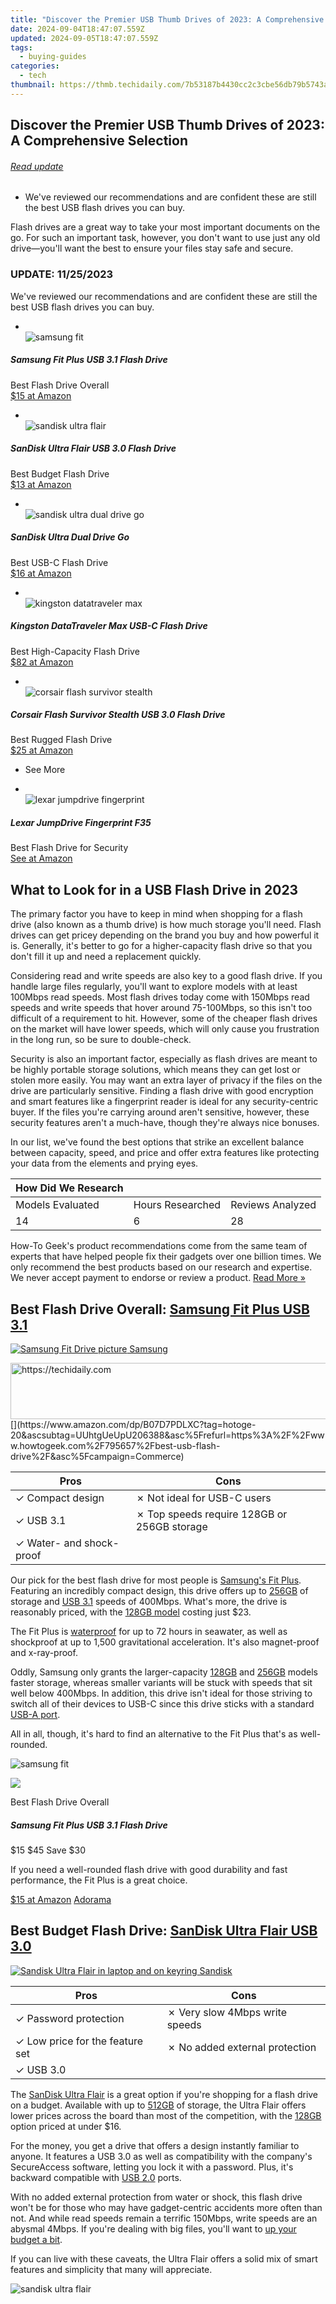 ```yaml
---
title: "Discover the Premier USB Thumb Drives of 2023: A Comprehensive Selection"
date: 2024-09-04T18:47:07.559Z
updated: 2024-09-05T18:47:07.559Z
tags:
  - buying-guides
categories:
  - tech
thumbnail: https://thmb.techidaily.com/7b53187b4430cc2c3cbe56db79b5743ab13bdfc8c137447758d708535575ea61.png
---
```


## Discover the Premier USB Thumb Drives of 2023: A Comprehensive Selection

###### [Read update](https://pokemon-go-android.techidaily.com/in-2024-3-ways-for-android-pokemon-go-spoofing-on-realme-gt-5-pro-drfone-by-drfone-virtual-android/) 

* We've reviewed our recommendations and are confident these are still the best USB flash drives you can buy.

 Flash drives are a great way to take your most important documents on the go. For such an important task, however, you don't want to use just any old drive—you'll want the best to ensure your files stay safe and secure.

###  UPDATE: 11/25/2023

 We've reviewed our recommendations and are confident these are still the best USB flash drives you can buy.

* [](https://www.amazon.com/dp/B07D7PDLXC?tag=hotoge-20&ascsubtag=UUhtgUeUpU206388&asc%5Frefurl=https%3A%2F%2Fwww.howtogeek.com%2F795657%2Fbest-usb-flash-drive%2F&asc%5Fcampaign=Commerce)  
![samsung fit](https://static1.howtogeekimages.com/wordpress/wp-content/uploads/2023/11/samsung-fit.png)  
#####  Samsung Fit Plus USB 3.1 Flash Drive  
Best Flash Drive Overall  
[$15 at Amazon](https://www.amazon.com/dp/B07D7PDLXC?tag=hotoge-20&ascsubtag=UUhtgUeUpU206388&asc%5Frefurl=https%3A%2F%2Fwww.howtogeek.com%2F795657%2Fbest-usb-flash-drive%2F&asc%5Fcampaign=Commerce)
* [](https://www.amazon.com/SanDisk-Ultra-Flair-128GB-Flash/dp/B015CH1PJU?tag=hotoge-20&ascsubtag=UUhtgUeUpU206388&asc%5Frefurl=https%3A%2F%2Fwww.howtogeek.com%2F795657%2Fbest-usb-flash-drive%2F&asc%5Fcampaign=Commerce)  
![sandisk ultra flair](https://static1.howtogeekimages.com/wordpress/wp-content/uploads/2023/11/sandisk-ultra-flair.png)  
#####  SanDisk Ultra Flair USB 3.0 Flash Drive  
Best Budget Flash Drive  
[$13 at Amazon](https://www.amazon.com/SanDisk-Ultra-Flair-128GB-Flash/dp/B015CH1PJU?tag=hotoge-20&ascsubtag=UUhtgUeUpU206388&asc%5Frefurl=https%3A%2F%2Fwww.howtogeek.com%2F795657%2Fbest-usb-flash-drive%2F&asc%5Fcampaign=Commerce)
* [](https://www.amazon.com/dp/B07YYJRXQR?tag=hotoge-20&ascsubtag=UUhtgUeUpU206388&asc%5Frefurl=https%3A%2F%2Fwww.howtogeek.com%2F795657%2Fbest-usb-flash-drive%2F&asc%5Fcampaign=Commerce)  
![sandisk ultra dual drive go](https://static1.howtogeekimages.com/wordpress/wp-content/uploads/2023/11/sandisk-ultra-dual-drive-go.png)  
#####  SanDisk Ultra Dual Drive Go  
Best USB-C Flash Drive  
[$16 at Amazon](https://www.amazon.com/dp/B07YYJRXQR?tag=hotoge-20&ascsubtag=UUhtgUeUpU206388&asc%5Frefurl=https%3A%2F%2Fwww.howtogeek.com%2F795657%2Fbest-usb-flash-drive%2F&asc%5Fcampaign=Commerce)
* [](https://www.amazon.com/Kingston-DataTraveler-1TB-USB-C-Performance/dp/B09DVQ32XQ?tag=hotoge-20&ascsubtag=UUhtgUeUpU206388&asc%5Frefurl=https%3A%2F%2Fwww.howtogeek.com%2F795657%2Fbest-usb-flash-drive%2F&asc%5Fcampaign=Commerce)  
![kingston datatraveler max](https://static1.howtogeekimages.com/wordpress/wp-content/uploads/2023/11/kingston-datatraveler-max.png)  
#####  Kingston DataTraveler Max USB-C Flash Drive  
Best High-Capacity Flash Drive  
[$82 at Amazon](https://www.amazon.com/Kingston-DataTraveler-1TB-USB-C-Performance/dp/B09DVQ32XQ?tag=hotoge-20&ascsubtag=UUhtgUeUpU206388&asc%5Frefurl=https%3A%2F%2Fwww.howtogeek.com%2F795657%2Fbest-usb-flash-drive%2F&asc%5Fcampaign=Commerce)
* [](https://www.amazon.com/Corsair-Flash-Survivor-Stealth-Drive/dp/B00YHL1LN8?tag=hotoge-20&ascsubtag=UUhtgUeUpU206388&asc%5Frefurl=https%3A%2F%2Fwww.howtogeek.com%2F795657%2Fbest-usb-flash-drive%2F&asc%5Fcampaign=Commerce)  
![corsair flash survivor stealth](https://static1.howtogeekimages.com/wordpress/wp-content/uploads/2023/11/corsair-flash-survivor-stealth.png)  
#####  Corsair Flash Survivor Stealth USB 3.0 Flash Drive  
Best Rugged Flash Drive  
[$25 at Amazon](https://www.amazon.com/Corsair-Flash-Survivor-Stealth-Drive/dp/B00YHL1LN8?tag=hotoge-20&ascsubtag=UUhtgUeUpU206388&asc%5Frefurl=https%3A%2F%2Fwww.howtogeek.com%2F795657%2Fbest-usb-flash-drive%2F&asc%5Fcampaign=Commerce)
* See More

* [](https://www.amazon.com/Lexar-LJDF35-128BNL-JumpDrive-Fingerprint-Silver/dp/B07GSMSL28?tag=hotoge-20&ascsubtag=UUhtgUeUpU206388&asc%5Frefurl=https%3A%2F%2Fwww.howtogeek.com%2F795657%2Fbest-usb-flash-drive%2F&asc%5Fcampaign=Commerce)  
![lexar jumpdrive fingerprint](https://static1.howtogeekimages.com/wordpress/wp-content/uploads/2023/11/lexar-jumpdrive-fingerprint.png)  
#####  Lexar JumpDrive Fingerprint F35  
Best Flash Drive for Security  
[See at Amazon](https://www.amazon.com/Lexar-LJDF35-128BNL-JumpDrive-Fingerprint-Silver/dp/B07GSMSL28?tag=hotoge-20&ascsubtag=UUhtgUeUpU206388&asc%5Frefurl=https%3A%2F%2Fwww.howtogeek.com%2F795657%2Fbest-usb-flash-drive%2F&asc%5Fcampaign=Commerce)

##  What to Look for in a USB Flash Drive in 2023

 The primary factor you have to keep in mind when shopping for a flash drive (also known as a thumb drive) is how much storage you'll need. Flash drives can get pricey depending on the brand you buy and how powerful it is. Generally, it's better to go for a higher-capacity flash drive so that you don't fill it up and need a replacement quickly.

 Considering read and write speeds are also key to a good flash drive. If you handle large files regularly, you'll want to explore models with at least 100Mbps read speeds. Most flash drives today come with 150Mbps read speeds and write speeds that hover around 75-100Mbps, so this isn't too difficult of a requirement to hit. However, some of the cheaper flash drives on the market will have lower speeds, which will only cause you frustration in the long run, so be sure to double-check.

 Security is also an important factor, especially as flash drives are meant to be highly portable storage solutions, which means they can get lost or stolen more easily. You may want an extra layer of privacy if the files on the drive are particularly sensitive. Finding a flash drive with good encryption and smart features like a fingerprint reader is ideal for any security-centric buyer. If the files you're carrying around aren't sensitive, however, these security features aren't a much-have, though they're always nice bonuses.

 In our list, we've found the best options that strike an excellent balance between capacity, speed, and price and offer extra features like protecting your data from the elements and prying eyes.

| **How Did We Research** |                  |                  |
| ----------------------- | ---------------- | ---------------- |
| Models Evaluated        | Hours Researched | Reviews Analyzed |
| 14                      | 6                | 28               |

 How-To Geek's product recommendations come from the same team of experts that have helped people fix their gadgets over one billion times. We only recommend the best products based on our research and expertise. We never accept payment to endorse or review a product. [Read More »](https://win-howtos.techidaily.com/resolving-unresponsive-mousepad-problems-on-windows-systems-windows-7810/) 

##  Best Flash Drive Overall: [Samsung Fit Plus USB 3.1](https://www.amazon.com/dp/B07D7PDLXC?tag=hotoge-20&ascsubtag=UUhtgUeUpU206388&asc%5Frefurl=https%3A%2F%2Fwww.howtogeek.com%2F795657%2Fbest-usb-flash-drive%2F&asc%5Fcampaign=Commerce) 

[](https://www.amazon.com/dp/B07D7PDLXC?tag=hotoge-20&ascsubtag=UUhtgUeUpU206388&asc%5Frefurl=https%3A%2F%2Fwww.howtogeek.com%2F795657%2Fbest-usb-flash-drive%2F&asc%5Fcampaign=Commerce)

[![Samsung Fit Drive picture](https://static1.howtogeekimages.com/wordpress/wp-content/uploads/2022/04/samsung-fit-plus.jpg) Samsung](https://www.amazon.com/dp/B07D7PDLXC?tag=hotoge-20&ascsubtag=UUhtgUeUpU206388&asc%5Frefurl=https%3A%2F%2Fwww.howtogeek.com%2F795657%2Fbest-usb-flash-drive%2F&asc%5Fcampaign=Commerce)

<!-- affiliate ads begin -->
<a href="https://aligracehair.sjv.io/c/5597632/1975807/19272" target="_top" id="1975807">
  <img src="//a.impactradius-go.com/display-ad/19272-1975807" border="0" alt="https://techidaily.com" width="728" height="90"/>
</a>
<img height="0" width="0" src="https://aligracehair.sjv.io/i/5597632/1975807/19272" style="position:absolute;visibility:hidden;" border="0" />
<!-- affiliate ads end -->
[](https://www.amazon.com/dp/B07D7PDLXC?tag=hotoge-20&ascsubtag=UUhtgUeUpU206388&asc%5Frefurl=https%3A%2F%2Fwww.howtogeek.com%2F795657%2Fbest-usb-flash-drive%2F&asc%5Fcampaign=Commerce) 

| Pros                     | Cons                                        |
| ------------------------ | ------------------------------------------- |
| ✓ Compact design         | ✗ Not ideal for USB-C users                 |
| ✓ USB 3.1                | ✗ Top speeds require 128GB or 256GB storage |
| ✓ Water- and shock-proof |                                             |

 Our pick for the best flash drive for most people is [Samsung's Fit Plus](https://www.amazon.com/dp/B07D7PDLXC?tag=hotoge-20&ascsubtag=UUhtgUeUpU206388&asc%5Frefurl=https%3A%2F%2Fwww.howtogeek.com%2F795657%2Fbest-usb-flash-drive%2F&asc%5Fcampaign=Commerce). Featuring an incredibly compact design, this drive offers up to [256GB](https://www.amazon.com/dp/B07D7Q41PM?tag=hotoge-20&ascsubtag=UUhtgUeUpU206388&asc%5Frefurl=https%3A%2F%2Fwww.howtogeek.com%2F795657%2Fbest-usb-flash-drive%2F&asc%5Fcampaign=Commerce) of storage and [USB 3.1](https://facebook-video-footage.techidaily.com/updated-how-to-craft-powerful-tags-for-maximum-youtube-engagement/) speeds of 400Mbps. What's more, the drive is reasonably priced, with the [128GB model](https://www.amazon.com/dp/B07D7PDLXC?tag=hotoge-20&ascsubtag=UUhtgUeUpU206388&asc%5Frefurl=https%3A%2F%2Fwww.howtogeek.com%2F795657%2Fbest-usb-flash-drive%2F&asc%5Fcampaign=Commerce) costing just $23.

 The Fit Plus is [waterproof](https://android-pokemon-go.techidaily.com/in-2024-how-pgsharp-save-you-from-ban-while-spoofing-pokemon-go-on-tecno-pop-8-drfone-by-drfone-virtual-android/) for up to 72 hours in seawater, as well as shockproof at up to 1,500 gravitational acceleration. It's also magnet-proof and x-ray-proof.

 Oddly, Samsung only grants the larger-capacity [128GB](https://www.amazon.com/dp/B07D7PDLXC?tag=hotoge-20&ascsubtag=UUhtgUeUpU206388&asc%5Frefurl=https%3A%2F%2Fwww.howtogeek.com%2F795657%2Fbest-usb-flash-drive%2F&asc%5Fcampaign=Commerce) and [256GB](https://www.amazon.com/dp/B07D7Q41PM?tag=hotoge-20&ascsubtag=UUhtgUeUpU206388&asc%5Frefurl=https%3A%2F%2Fwww.howtogeek.com%2F795657%2Fbest-usb-flash-drive%2F&asc%5Fcampaign=Commerce) models faster storage, whereas smaller variants will be stuck with speeds that sit well below 400Mbps. In addition, this drive isn't ideal for those striving to switch all of their devices to USB-C since this drive sticks with a standard [USB-A port](https://vp-tips.techidaily.com/updated-in-2024-exploring-the-full-features-sony-fdr-x1000-model/).

 All in all, though, it's hard to find an alternative to the Fit Plus that's as well-rounded.

![samsung fit](https://static1.howtogeekimages.com/wordpress/wp-content/uploads/2023/11/samsung-fit.png) 

![](https://static1.howtogeekimages.com/wordpresshttps://static0.howtogeekimages.com/wordpress/wp-content/uploads/2023/07/2023-howtogeek-best_of-generic.png) 

Best Flash Drive Overall

#####  Samsung Fit Plus USB 3.1 Flash Drive

$15 $45 Save $30 

If you need a well-rounded flash drive with good durability and fast performance, the Fit Plus is a great choice.

[$15 at Amazon](https://www.amazon.com/dp/B07D7PDLXC?tag=hotoge-20&ascsubtag=UUhtgUeUpU206388&asc%5Frefurl=https%3A%2F%2Fwww.howtogeek.com%2F795657%2Fbest-usb-flash-drive%2F&asc%5Fcampaign=Commerce) [Adorama](https://adorama.rfvk.net/c/156932/51926/1036?subId1=UUhtgUeUpU206388&subId2=ehtg&u=https%3A%2F%2Fwww.adorama.com%2Fse128ab.html) 

##  Best Budget Flash Drive: [SanDisk Ultra Flair USB 3.0](https://www.amazon.com/SanDisk-Ultra-Flair-128GB-Flash/dp/B015CH1PJU?tag=hotoge-20&ascsubtag=UUhtgUeUpU206388&asc%5Frefurl=https%3A%2F%2Fwww.howtogeek.com%2F795657%2Fbest-usb-flash-drive%2F&asc%5Fcampaign=Commerce) 

[](https://www.amazon.com/SanDisk-Ultra-Flair-128GB-Flash/dp/B015CH1PJU?tag=hotoge-20&ascsubtag=UUhtgUeUpU206388&asc%5Frefurl=https%3A%2F%2Fwww.howtogeek.com%2F795657%2Fbest-usb-flash-drive%2F&asc%5Fcampaign=Commerce)

[![Sandisk Ultra Flair in laptop and on keyring](https://static1.howtogeekimages.com/wordpress/wp-content/uploads/2022/04/sandisk-ultra-flair-1.jpg) Sandisk](https://www.amazon.com/SanDisk-Ultra-Flair-128GB-Flash/dp/B015CH1PJU?tag=hotoge-20&ascsubtag=UUhtgUeUpU206388&asc%5Frefurl=https%3A%2F%2Fwww.howtogeek.com%2F795657%2Fbest-usb-flash-drive%2F&asc%5Fcampaign=Commerce)

[](https://www.amazon.com/SanDisk-Ultra-Flair-128GB-Flash/dp/B015CH1PJU?tag=hotoge-20&ascsubtag=UUhtgUeUpU206388&asc%5Frefurl=https%3A%2F%2Fwww.howtogeek.com%2F795657%2Fbest-usb-flash-drive%2F&asc%5Fcampaign=Commerce) 

| Pros                            | Cons                           |
| ------------------------------- | ------------------------------ |
| ✓ Password protection           | ✗ Very slow 4Mbps write speeds |
| ✓ Low price for the feature set | ✗ No added external protection |
| ✓ USB 3.0                       |                                |

 The [SanDisk Ultra Flair](https://www.amazon.com/SanDisk-Ultra-Flair-128GB-Flash/dp/B015CH1PJU?tag=hotoge-20&ascsubtag=UUhtgUeUpU206388&asc%5Frefurl=https%3A%2F%2Fwww.howtogeek.com%2F795657%2Fbest-usb-flash-drive%2F&asc%5Fcampaign=Commerce) is a great option if you're shopping for a flash drive on a budget. Available with up to [512GB](https://www.amazon.com/SanDisk-Ultra-Flair-128GB-Flash/dp/B083ZRDXSQ?tag=hotoge-20&ascsubtag=UUhtgUeUpU206388&asc%5Frefurl=https%3A%2F%2Fwww.howtogeek.com%2F795657%2Fbest-usb-flash-drive%2F&asc%5Fcampaign=Commerce) of storage, the Ultra Flair offers lower prices across the board than most of the competition, with the [128GB](https://www.amazon.com/SanDisk-Ultra-Flair-128GB-Flash/dp/B015CH1PJU?tag=hotoge-20&ascsubtag=UUhtgUeUpU206388&asc%5Frefurl=https%3A%2F%2Fwww.howtogeek.com%2F795657%2Fbest-usb-flash-drive%2F&asc%5Fcampaign=Commerce) option priced at under $16.

 For the money, you get a drive that offers a design instantly familiar to anyone. It features a USB 3.0 as well as compatibility with the company's SecureAccess software, letting you lock it with a password. Plus, it's backward compatible with [USB 2.0](https://screen-recording.techidaily.com/updated-innovative-methods-to-log-gaming-sessions/) ports.

 With no added external protection from water or shock, this flash drive won't be for those who may have gadget-centric accidents more often than not. And while read speeds remain a terrific 150Mbps, write speeds are an abysmal 4Mbps. If you're dealing with big files, you'll want to [up your budget a bit](https://some-guidance.techidaily.com/updated-uncover-the-past-your-complete-guide-to-digitizing-and-preserving-old-photographs/).

 If you can live with these caveats, the Ultra Flair offers a solid mix of smart features and simplicity that many will appreciate.

![sandisk ultra flair](https://static1.howtogeekimages.com/wordpress/wp-content/uploads/2023/11/sandisk-ultra-flair.png) 

<!-- affiliate ads begin -->
<span id="1834906">
					<video width="864" height="864" style="cursor:pointer"
           poster="//a.impactradius-go.com/display-clicktoplayimage/1834906.png"
           onclick="if(!this.playClicked){this.play();this.setAttribute('controls',true);this.playClicked=true;}">
	   <source src="//a.impactradius-go.com/display-ad/16836-1834906">
	   <img src="//a.impactradius-go.com/display-clicktoplayimage/1834906.png" style="border: none; height: 100%; width: 100%; object-fit: contain">
	</video>
	<div style="width:540px;text-align:center"><a href="javascript:window.open(decodeURIComponent('https%3A%2F%2F25home.pxf.io%2Fc%2F5597632%2F1834906%2F16836'), '_blank');void(0);">Click here</a></div>
</span>
<img height="0" width="0" src="https://imp.pxf.io/i/5597632/1834906/16836" style="position:absolute;visibility:hidden;" border="0" />
<!-- affiliate ads end -->
![](https://static1.howtogeekimages.com/wordpresshttps://static0.howtogeekimages.com/wordpress/wp-content/uploads/2023/07/2023-howtogeek-best_of-generic.png) 

Best Budget Flash Drive

#####  SanDisk Ultra Flair USB 3.0 Flash Drive

If you just need a basic flash drive and don't mind slower speeds, SanDisk's Ultra Flair flash drive is a solid option.

[$13 at Amazon](https://www.amazon.com/SanDisk-Ultra-Flair-128GB-Flash/dp/B015CH1PJU?tag=hotoge-20&ascsubtag=UUhtgUeUpU206388&asc%5Frefurl=https%3A%2F%2Fwww.howtogeek.com%2F795657%2Fbest-usb-flash-drive%2F&asc%5Fcampaign=Commerce) 

##  Best USB-C Flash Drive: [SanDisk Ultra Dual Drive Go](https://www.amazon.com/dp/B07YYJRXQR?tag=hotoge-20&ascsubtag=UUhtgUeUpU206388&asc%5Frefurl=https%3A%2F%2Fwww.howtogeek.com%2F795657%2Fbest-usb-flash-drive%2F&asc%5Fcampaign=Commerce) 

[](https://www.amazon.com/dp/B07YYJRXQR?tag=hotoge-20&ascsubtag=UUhtgUeUpU206388&asc%5Frefurl=https%3A%2F%2Fwww.howtogeek.com%2F795657%2Fbest-usb-flash-drive%2F&asc%5Fcampaign=Commerce)

[![Sandisk Ultra Dual Drive in phone](https://static1.howtogeekimages.com/wordpress/wp-content/uploads/2022/04/sandisk-ultra-dual-drive-go-2.jpg) SanDisk](https://www.amazon.com/dp/B07YYJRXQR?tag=hotoge-20&ascsubtag=UUhtgUeUpU206388&asc%5Frefurl=https%3A%2F%2Fwww.howtogeek.com%2F795657%2Fbest-usb-flash-drive%2F&asc%5Fcampaign=Commerce)

<!-- affiliate ads begin -->
<a href="https://arkmc.pxf.io/c/5597632/352557/5172" target="_top" id="352557">
  <img src="//a.impactradius-go.com/display-ad/5172-352557" border="0" alt="https://techidaily.com" width="720" height="90"/>
</a>
<img height="0" width="0" src="https://arkmc.pxf.io/i/5597632/352557/5172" style="position:absolute;visibility:hidden;" border="0" />
<!-- affiliate ads end -->
[](https://www.amazon.com/dp/B07YYJRXQR?tag=hotoge-20&ascsubtag=UUhtgUeUpU206388&asc%5Frefurl=https%3A%2F%2Fwww.howtogeek.com%2F795657%2Fbest-usb-flash-drive%2F&asc%5Fcampaign=Commerce) 

| Pros                              | Cons                                              |
| --------------------------------- | ------------------------------------------------- |
| ✓ Dual USB-C and USB-A connectors | ✗ Slower 35-40Mbps write speeds                   |
| ✓ 150Mbps read speeds             | ✗ No additional privacy or durability protections |
| ✓ Up to 512GB of storage          |                                                   |
| ✓ Reasonable price                |                                                   |

 If you're looking for a flash drive that connects over [USB-C](https://screen-activity-recording.techidaily.com/navigating-lenovo-screen-capture-tools-effortlessly/), check out [SanDisk's Ultra Dual Drive Go](https://www.amazon.com/dp/B07YYJRXQR?tag=hotoge-20&ascsubtag=UUhtgUeUpU206388&asc%5Frefurl=https%3A%2F%2Fwww.howtogeek.com%2F795657%2Fbest-usb-flash-drive%2F&asc%5Fcampaign=Commerce). Not only does it offer a USB-C connector, but it also comes with a secondary USB-A connector in case you ever need to connect it to a device with older ports.

 The Ultra Dual Drive Go offers USB 3.1 speeds, which translates to 150Mbps read and around 35-40Mbps write speeds. The drive is compatible with SanDisk's Memory Zone app, available for [Android](https://www.anrdoezrs.net/links/3607085/type/dlg/sid/UUhtgUeUpU206388/https://play.google.com/store/apps/details?id=com.sandisk.mz&hl=en%5FUS&gl=US), to automatically back up important data when connected to your device, and you can get as much as [512GB of storage](https://www.amazon.com/dp/B0859NR7KY?tag=hotoge-20&ascsubtag=UUhtgUeUpU206388&asc%5Frefurl=https%3A%2F%2Fwww.howtogeek.com%2F795657%2Fbest-usb-flash-drive%2F&asc%5Fcampaign=Commerce) if you need it.

 Notably, there's no extra external protection against water, shock, or magnets. You also don't get any additional layers of security, so you'll want to ensure you don't lose it.

 All in all, The Dual Drive Go is a respectively versatile flash drive that should suffice for anyone who strives to use as many USB-C devices as possible.

![sandisk ultra dual drive go](https://static1.howtogeekimages.com/wordpress/wp-content/uploads/2023/11/sandisk-ultra-dual-drive-go.png) 

![](https://static1.howtogeekimages.com/wordpresshttps://static0.howtogeekimages.com/wordpress/wp-content/uploads/2023/07/2023-howtogeek-best_of-generic.png) 

Best USB-C Flash Drive

#####  SanDisk Ultra Dual Drive Go

With both USB-C and USB-A connections, the Ultra Dual Drive Go is a great flash drive for anyone making the transition to USB-C and still need something reliable.

[$16 at Amazon](https://www.amazon.com/dp/B07YYJRXQR?tag=hotoge-20&ascsubtag=UUhtgUeUpU206388&asc%5Frefurl=https%3A%2F%2Fwww.howtogeek.com%2F795657%2Fbest-usb-flash-drive%2F&asc%5Fcampaign=Commerce) 

##  Best High-Capacity Flash Drive: [Kingston DataTraveler Max](https://www.amazon.com/Kingston-DataTraveler-1TB-USB-C-Performance/dp/B09DVQ32XQ?tag=hotoge-20&ascsubtag=UUhtgUeUpU206388&asc%5Frefurl=https%3A%2F%2Fwww.howtogeek.com%2F795657%2Fbest-usb-flash-drive%2F&asc%5Fcampaign=Commerce) 

[](https://www.amazon.com/Kingston-DataTraveler-1TB-USB-C-Performance/dp/B09DVQ32XQ?tag=hotoge-20&ascsubtag=UUhtgUeUpU206388&asc%5Frefurl=https%3A%2F%2Fwww.howtogeek.com%2F795657%2Fbest-usb-flash-drive%2F&asc%5Fcampaign=Commerce)

[![Kingston DataTraveler Max in and out of laptop](https://static1.howtogeekimages.com/wordpress/wp-content/uploads/2022/04/kingston-datatraveler-max.jpg) Kingston](https://www.amazon.com/Kingston-DataTraveler-1TB-USB-C-Performance/dp/B09DVQ32XQ?tag=hotoge-20&ascsubtag=UUhtgUeUpU206388&asc%5Frefurl=https%3A%2F%2Fwww.howtogeek.com%2F795657%2Fbest-usb-flash-drive%2F&asc%5Fcampaign=Commerce)

[](https://www.amazon.com/Kingston-DataTraveler-1TB-USB-C-Performance/dp/B09DVQ32XQ?tag=hotoge-20&ascsubtag=UUhtgUeUpU206388&asc%5Frefurl=https%3A%2F%2Fwww.howtogeek.com%2F795657%2Fbest-usb-flash-drive%2F&asc%5Fcampaign=Commerce) 

| Pros                                 | Cons                                   |
| ------------------------------------ | -------------------------------------- |
| ✓ Blazing-fast read and write speeds | ✗ No protection against water or shock |
| ✓ High capacity                      | ✗ No additional security features      |
| ✓ USB-C                              | ✗ High price                           |

 If you need a flash drive that can manage a ton of data, you'll want to check out the [Kingston DataTraveler Max](https://www.amazon.com/Kingston-DataTraveler-1TB-USB-C-Performance/dp/B09DVQ32XQ?tag=hotoge-20&ascsubtag=UUhtgUeUpU206388&asc%5Frefurl=https%3A%2F%2Fwww.howtogeek.com%2F795657%2Fbest-usb-flash-drive%2F&asc%5Fcampaign=Commerce).

 This USB-C flash drive is equipped with up to [1TB of storage](https://www.amazon.com/Kingston-DataTraveler-1TB-USB-C-Performance/dp/B09DVQ32XQ?tag=hotoge-20&ascsubtag=UUhtgUeUpU206388&asc%5Frefurl=https%3A%2F%2Fwww.howtogeek.com%2F795657%2Fbest-usb-flash-drive%2F&asc%5Fcampaign=Commerce), featuring [USB 3.2 Gen 2](https://facebook-video-footage.techidaily.com/updated-how-to-craft-powerful-tags-for-maximum-youtube-engagement/) performance for up to 1,000Mbps read and 900Mbps write speeds. It's ideal for those who may have to regularly move big files like video projects around. It's also great if you'd rather have something compact like a flash drive over an [external solid-state drive](https://facebook-record-videos.techidaily.com/new-2024-approved-bring-your-clips-to-life-a-compreenased-way-to-post-on-youtube/).

 Without any water resistance or additional security features, the Kingston DataTraveler Max might not be for everyone. The storage also comes at a high price, costing quite a bit more than the other options on our list.

 But if what you're looking for is a flash drive with a lot of storage space that can make managing big files a breeze, it's certainly worth considering.

![kingston datatraveler max](https://static1.howtogeekimages.com/wordpress/wp-content/uploads/2023/11/kingston-datatraveler-max.png) 

<!-- affiliate ads begin -->
<a href="https://aligracehair.sjv.io/c/5597632/1896546/19272" target="_top" id="1896546">
  <img src="//a.impactradius-go.com/display-ad/19272-1896546" border="0" alt="https://techidaily.com" width="728" height="90"/>
</a>
<img height="0" width="0" src="https://aligracehair.sjv.io/i/5597632/1896546/19272" style="position:absolute;visibility:hidden;" border="0" />
<!-- affiliate ads end -->
![](https://static1.howtogeekimages.com/wordpresshttps://static0.howtogeekimages.com/wordpress/wp-content/uploads/2023/07/2023-howtogeek-best_of-generic.png) 

<!-- affiliate ads begin -->
<a href="https://laganoo.pxf.io/c/5597632/1484944/16446" target="_top" id="1484944">
  <img src="//a.impactradius-go.com/display-ad/16446-1484944" border="0" alt="https://techidaily.com" width="728" height="90"/>
</a>
<img height="0" width="0" src="https://laganoo.pxf.io/i/5597632/1484944/16446" style="position:absolute;visibility:hidden;" border="0" />
<!-- affiliate ads end -->
Best High-Capacity Flash Drive

#####  Kingston DataTraveler Max USB-C Flash Drive

$82 $120 Save $38 

With up to 1TB of storage, 1000Mbps read speeds, and 900Mbps write speeds, the Kingston DataTraveler Max is perfect for anyone who needs a lot of storage on the go.

[$82 at Amazon](https://www.amazon.com/Kingston-DataTraveler-1TB-USB-C-Performance/dp/B09DVQ32XQ?tag=hotoge-20&ascsubtag=UUhtgUeUpU206388&asc%5Frefurl=https%3A%2F%2Fwww.howtogeek.com%2F795657%2Fbest-usb-flash-drive%2F&asc%5Fcampaign=Commerce) 

<!-- affiliate ads begin -->
<a href="https://appsumo.8odi.net/c/5597632/2037351/7443" target="_top" id="2037351">
  <img src="//a.impactradius-go.com/display-ad/7443-2037351" border="0" alt="https://techidaily.com" width="728" height="90"/>
</a>
<img height="0" width="0" src="https://appsumo.8odi.net/i/5597632/2037351/7443" style="position:absolute;visibility:hidden;" border="0" />
<!-- affiliate ads end -->
##  Best Rugged Flash Drive: [Corsair Flash Survivor Stealth USB 3.0](https://www.amazon.com/Corsair-Flash-Survivor-Stealth-Drive/dp/B00YHL1LN8?tag=hotoge-20&ascsubtag=UUhtgUeUpU206388&asc%5Frefurl=https%3A%2F%2Fwww.howtogeek.com%2F795657%2Fbest-usb-flash-drive%2F&asc%5Fcampaign=Commerce) 

[](https://www.amazon.com/Corsair-Flash-Survivor-Stealth-Drive/dp/B00YHL1LN8?tag=hotoge-20&ascsubtag=UUhtgUeUpU206388&asc%5Frefurl=https%3A%2F%2Fwww.howtogeek.com%2F795657%2Fbest-usb-flash-drive%2F&asc%5Fcampaign=Commerce)

[![Corsair Survivor Stealth on green background](https://static1.howtogeekimages.com/wordpress/wp-content/uploads/2022/04/corsair-survivor.jpg) Corsair](https://www.amazon.com/Corsair-Flash-Survivor-Stealth-Drive/dp/B00YHL1LN8?tag=hotoge-20&ascsubtag=UUhtgUeUpU206388&asc%5Frefurl=https%3A%2F%2Fwww.howtogeek.com%2F795657%2Fbest-usb-flash-drive%2F&asc%5Fcampaign=Commerce)

<!-- affiliate ads begin -->
<a href="https://appsumo.8odi.net/c/5597632/2043618/7443" target="_top" id="2043618">
  <img src="//a.impactradius-go.com/display-ad/7443-2043618" border="0" alt="https://techidaily.com" width="728" height="90"/>
</a>
<img height="0" width="0" src="https://appsumo.8odi.net/i/5597632/2043618/7443" style="position:absolute;visibility:hidden;" border="0" />
<!-- affiliate ads end -->
[](https://www.amazon.com/Corsair-Flash-Survivor-Stealth-Drive/dp/B00YHL1LN8?tag=hotoge-20&ascsubtag=UUhtgUeUpU206388&asc%5Frefurl=https%3A%2F%2Fwww.howtogeek.com%2F795657%2Fbest-usb-flash-drive%2F&asc%5Fcampaign=Commerce) 

| Pros                                | Cons                                       |
| ----------------------------------- | ------------------------------------------ |
| ✓ Aircraft-grade aluminum enclosure | ✗ Lacks additional security and encryption |
| ✓ Protection against water and dirt | ✗ No USB-C option                          |
| ✓ Good performance                  |                                            |

 Looking for something rugged that can handle an adventurous lifestyle? Check out the [Corsair Flash Survivor Stealth](https://www.amazon.com/Corsair-Flash-Survivor-Stealth-Drive/dp/B00YHL1LN8?tag=hotoge-20&ascsubtag=UUhtgUeUpU206388&asc%5Frefurl=https%3A%2F%2Fwww.howtogeek.com%2F795657%2Fbest-usb-flash-drive%2F&asc%5Fcampaign=Commerce). It offers a strong anodized aircraft-grade aluminum enclosure that's waterproof up to 200 meters. It's also vibration and impact-resistant thanks to a molded shock damping collar.

 In terms of specs, Corsair uses a traditional USB 3.0 connector that offers good read and write speeds of 150Mbps and 90Mbps, respectively. It can be configured with up to [256GB of storage](https://www.amazon.com/Corsair-Flash-Survivor-Stealth-256GB/dp/B00YHL1RJG?tag=hotoge-20&ascsubtag=UUhtgUeUpU206388&asc%5Frefurl=https%3A%2F%2Fwww.howtogeek.com%2F795657%2Fbest-usb-flash-drive%2F&asc%5Fcampaign=Commerce), as well.

 If you want extra security, you won't find it here as there's no password protection or other types of encryption. It can survive the elements, but you'll want to make sure not to lose this flash drive if you have sensitive documents on it.

 Overall, the Flash Survivor Stealth is ideal for anyone who might value extra durability given their lifestyle.

![corsair flash survivor stealth](https://static1.howtogeekimages.com/wordpress/wp-content/uploads/2023/11/corsair-flash-survivor-stealth.png) 

<!-- affiliate ads begin -->
<a href="https://aligracehair.sjv.io/c/5597632/2080347/19272" target="_top" id="2080347">
  <img src="//a.impactradius-go.com/display-ad/19272-2080347" border="0" alt="https://techidaily.com" width="728" height="90"/>
</a>
<img height="0" width="0" src="https://aligracehair.sjv.io/i/5597632/2080347/19272" style="position:absolute;visibility:hidden;" border="0" />
<!-- affiliate ads end -->
![](https://static1.howtogeekimages.com/wordpresshttps://static0.howtogeekimages.com/wordpress/wp-content/uploads/2023/07/2023-howtogeek-best_of-generic.png) 

Best Rugged Flash Drive

#####  Corsair Flash Survivor Stealth USB 3.0 Flash Drive

$25 $37 Save $12 

If you need a flash drive you can take on a rigorous adventure without worrying about external damage, Corsair's Survivor Stealth is a great choice.

[$25 at Amazon](https://www.amazon.com/Corsair-Flash-Survivor-Stealth-Drive/dp/B00YHL1LN8?tag=hotoge-20&ascsubtag=UUhtgUeUpU206388&asc%5Frefurl=https%3A%2F%2Fwww.howtogeek.com%2F795657%2Fbest-usb-flash-drive%2F&asc%5Fcampaign=Commerce) 

<!-- affiliate ads begin -->
<a href="https://appsumo.8odi.net/c/5597632/2031472/7443" target="_top" id="2031472">
  <img src="//a.impactradius-go.com/display-ad/7443-2031472" border="0" alt="https://techidaily.com" width="728" height="90"/>
</a>
<img height="0" width="0" src="https://appsumo.8odi.net/i/5597632/2031472/7443" style="position:absolute;visibility:hidden;" border="0" />
<!-- affiliate ads end -->
##  Best Flash Drive for Security: [Lexar JumpDrive Fingerprint F35](https://www.amazon.com/Lexar-LJDF35-128BNL-JumpDrive-Fingerprint-Silver/dp/B07GSMSL28?tag=hotoge-20&ascsubtag=UUhtgUeUpU206388&asc%5Frefurl=https%3A%2F%2Fwww.howtogeek.com%2F795657%2Fbest-usb-flash-drive%2F&asc%5Fcampaign=Commerce) 

[](https://www.amazon.com/Lexar-LJDF35-128BNL-JumpDrive-Fingerprint-Silver/dp/B07GSMSL28?tag=hotoge-20&ascsubtag=UUhtgUeUpU206388&asc%5Frefurl=https%3A%2F%2Fwww.howtogeek.com%2F795657%2Fbest-usb-flash-drive%2F&asc%5Fcampaign=Commerce)

[![Lexar Jumpdrive in laptop](https://static1.howtogeekimages.com/wordpress/wp-content/uploads/2022/04/lexar-jumpdrive.jpg) Lexar](https://www.amazon.com/Lexar-LJDF35-128BNL-JumpDrive-Fingerprint-Silver/dp/B07GSMSL28?tag=hotoge-20&ascsubtag=UUhtgUeUpU206388&asc%5Frefurl=https%3A%2F%2Fwww.howtogeek.com%2F795657%2Fbest-usb-flash-drive%2F&asc%5Fcampaign=Commerce)

[](https://www.amazon.com/Lexar-LJDF35-128BNL-JumpDrive-Fingerprint-Silver/dp/B07GSMSL28?tag=hotoge-20&ascsubtag=UUhtgUeUpU206388&asc%5Frefurl=https%3A%2F%2Fwww.howtogeek.com%2F795657%2Fbest-usb-flash-drive%2F&asc%5Fcampaign=Commerce) 

| Pros                         | Cons                                                   |
| ---------------------------- | ------------------------------------------------------ |
| ✓ Fingerprint scanner        | ✗ No explicit water or shock proof                     |
| ✓ Fast read and write speeds | ✗ Fingerprint scanner software only works with Windows |
| ✓ 256-bit AES encryption     |                                                        |

 If security is a priority for you, you'll want to check out [Lexar's JumpDrive Fingerprint F35](https://www.amazon.com/Lexar-LJDF35-128BNL-JumpDrive-Fingerprint-Silver/dp/B07GSMSL28?tag=hotoge-20&ascsubtag=UUhtgUeUpU206388&asc%5Frefurl=https%3A%2F%2Fwww.howtogeek.com%2F795657%2Fbest-usb-flash-drive%2F&asc%5Fcampaign=Commerce). The flash drive ships with an embedded fingerprint reader that, once set up, encrypts any data you have on it using 256-bit AES encryption. You can register up to 10 fingerprints, and unlocking your drive with your print takes less than one second.

 The JumpDrive uses USB 3.0 with up to 300Mbps read speeds, while write speeds are slower---though Lexar doesn't state what they are.

 Unfortunately, the software required to set up the fingerprint reader only works with Windows, so Mac and Linux users will only be able to use it as a standard flash drive. Lexar says it tests each drive for durability on its store page, but the company doesn't provide any further details.

 Still, if you're a Windows user who needs a secure flash drive that's secure and easy to use, the JumpDrive is an excellent choice.

![lexar jumpdrive fingerprint](https://static1.howtogeekimages.com/wordpress/wp-content/uploads/2023/11/lexar-jumpdrive-fingerprint.png) 

<!-- affiliate ads begin -->
<a href="https://versadesk.pxf.io/c/5597632/1815678/21290" target="_top" id="1815678">
  <img src="//a.impactradius-go.com/display-ad/21290-1815678" border="0" alt="https://techidaily.com" width="728" height="90"/>
</a>
<img height="0" width="0" src="https://versadesk.pxf.io/i/5597632/1815678/21290" style="position:absolute;visibility:hidden;" border="0" />
<!-- affiliate ads end -->
![](https://static1.howtogeekimages.com/wordpresshttps://static0.howtogeekimages.com/wordpress/wp-content/uploads/2023/07/2023-howtogeek-best_of-generic.png) 

<!-- affiliate ads begin -->
<a href="https://aligracehair.sjv.io/c/5597632/1934292/19272" target="_top" id="1934292">
  <img src="//a.impactradius-go.com/display-ad/19272-1934292" border="0" alt="https://techidaily.com" width="728" height="90"/>
</a>
<img height="0" width="0" src="https://aligracehair.sjv.io/i/5597632/1934292/19272" style="position:absolute;visibility:hidden;" border="0" />
<!-- affiliate ads end -->
Best Flash Drive for Security

#####  Lexar JumpDrive Fingerprint F35

The JumpDrive Fingerprint F35 features a fingerprint scanner that adds advanced encryption to your sensitive data, which makes it perfect for those who need an extra layer of privacy.

[See at Amazon](https://www.amazon.com/Lexar-LJDF35-128BNL-JumpDrive-Fingerprint-Silver/dp/B07GSMSL28?tag=hotoge-20&ascsubtag=UUhtgUeUpU206388&asc%5Frefurl=https%3A%2F%2Fwww.howtogeek.com%2F795657%2Fbest-usb-flash-drive%2F&asc%5Fcampaign=Commerce) [Adorama](https://adorama.rfvk.net/c/156932/51926/1036?subId1=UUhtgUeUpU206388&subId2=ehtg&u=https%3A%2F%2Fwww.adorama.com%2Filxljdf35128.html)

<ins class="adsbygoogle"
     style="display:block"
     data-ad-format="autorelaxed"
     data-ad-client="ca-pub-7571918770474297"
     data-ad-slot="1223367746"></ins>



<ins class="adsbygoogle"
     style="display:block"
     data-ad-client="ca-pub-7571918770474297"
     data-ad-slot="8358498916"
     data-ad-format="auto"
     data-full-width-responsive="true"></ins>


